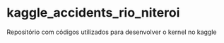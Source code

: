 # kaggle_accidents_rio_niteroi
Repositório com códigos utilizados para desenvolver o kernel no kaggle
